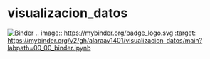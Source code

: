 # visualizacion_datos
[![Binder](https://mybinder.org/badge_logo.svg)](https://mybinder.org/v2/gh/alaraav1401/visualizacion_datos/main?labpath=00_00_binder.ipynb)
.. image:: https://mybinder.org/badge_logo.svg
 :target: https://mybinder.org/v2/gh/alaraav1401/visualizacion_datos/main?labpath=00_00_binder.ipynb
